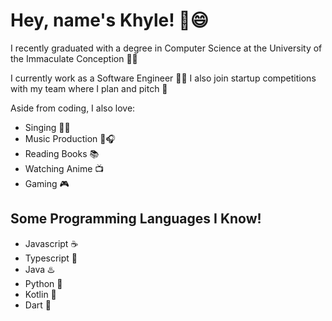 # Hey, name's Khyle! 👋️😄

I recently graduated with a degree in Computer Science at the University of the Immaculate Conception 🤔📜

I currently work as a Software Engineer 👨‍💻 I also join startup competitions with my team where I plan and pitch 💯

Aside from coding, I also love:
- Singing 🎤🎶
- Music Production 🎼🎧
- Reading Books 📚
- Watching Anime 📺
- Gaming 🎮

## Some Programming Languages I Know!
- Javascript ☕
- Typescript 🔧
- Java ♨️
- Python 🐍
- Kotlin 🤖
- Dart 🎯
